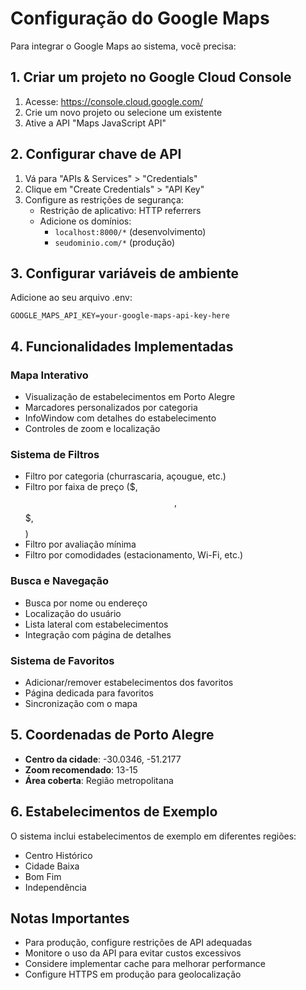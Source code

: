 # Configuração do Google Maps

Para integrar o Google Maps ao sistema, você precisa:

## 1. Criar um projeto no Google Cloud Console

1. Acesse: https://console.cloud.google.com/
2. Crie um novo projeto ou selecione um existente
3. Ative a API "Maps JavaScript API"

## 2. Configurar chave de API

1. Vá para "APIs & Services" > "Credentials"
2. Clique em "Create Credentials" > "API Key"
3. Configure as restrições de segurança:
   - Restrição de aplicativo: HTTP referrers
   - Adicione os domínios:
     - `localhost:8000/*` (desenvolvimento)
     - `seudominio.com/*` (produção)

## 3. Configurar variáveis de ambiente

Adicione ao seu arquivo .env:

```env
GOOGLE_MAPS_API_KEY=your-google-maps-api-key-here
```

## 4. Funcionalidades Implementadas

### Mapa Interativo
- Visualização de estabelecimentos em Porto Alegre
- Marcadores personalizados por categoria
- InfoWindow com detalhes do estabelecimento
- Controles de zoom e localização

### Sistema de Filtros
- Filtro por categoria (churrascaria, açougue, etc.)
- Filtro por faixa de preço ($, $$, $$$, $$$$)
- Filtro por avaliação mínima
- Filtro por comodidades (estacionamento, Wi-Fi, etc.)

### Busca e Navegação
- Busca por nome ou endereço
- Localização do usuário
- Lista lateral com estabelecimentos
- Integração com página de detalhes

### Sistema de Favoritos
- Adicionar/remover estabelecimentos dos favoritos
- Página dedicada para favoritos
- Sincronização com o mapa

## 5. Coordenadas de Porto Alegre

- **Centro da cidade**: -30.0346, -51.2177
- **Zoom recomendado**: 13-15
- **Área coberta**: Região metropolitana

## 6. Estabelecimentos de Exemplo

O sistema inclui estabelecimentos de exemplo em diferentes regiões:
- Centro Histórico
- Cidade Baixa
- Bom Fim
- Independência

## Notas Importantes

- Para produção, configure restrições de API adequadas
- Monitore o uso da API para evitar custos excessivos
- Considere implementar cache para melhorar performance
- Configure HTTPS em produção para geolocalização


